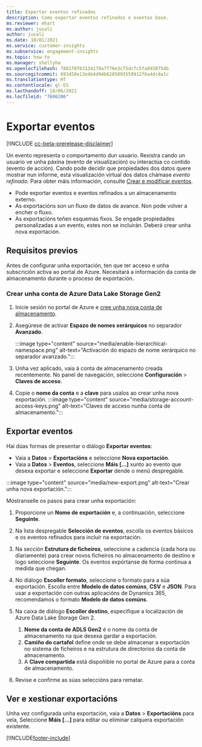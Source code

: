 ```yaml
---
title: Exportar eventos refinados
description: Como exportar eventos refinados e eventos base.
ms.reviewer: mhart
ms.author: jusali
author: jusali
ms.date: 10/01/2021
ms.service: customer-insights
ms.subservice: engagement-insights
ms.topic: how-to
ms.manager: shellyha
ms.openlocfilehash: 7881f8f63134170a7f76e3c75dcfc5fa8930754b
ms.sourcegitcommit: 693458e13e4b4d94b6205093559912f6a4dc4a1c
ms.translationtype: HT
ms.contentlocale: gl-ES
ms.lasthandoff: 10/06/2021
ms.locfileid: "7606206"
---
```

# <a name="export-events"></a>Exportar eventos

[!INCLUDE [cc-beta-prerelease-disclaimer](includes/cc-beta-prerelease-disclaimer.md)]

Un evento representa o comportamento dun usuario. Rexistra cando un usuario ve unha páxina (evento de visualización) ou interactúa co contido (evento de acción). Cando pode decidir que propiedades dos datos quere mostrar nun informe, esta visualización virtual dos datos chámase *evento refinado*. Para obter máis información, consulte [Crear e modificar eventos](refined-events.md).

- Pode exportar eventos e eventos refinados a un almacenamento externo. 
- As exportacións son un fluxo de datos de avance. Non pode volver a encher o fluxo. 
- As exportacións teñen esquemas fixos. Se engade propiedades personalizadas a un evento, estes non se incluirán. Deberá crear unha nova exportación.

## <a name="prerequisites"></a>Requisitos previos

Antes de configurar unha exportación, ten que ter acceso e unha subscrición activa ao portal de Azure. Necesitará a información da conta de almacenamento durante o proceso de exportación. 

### <a name="create-an-azure-data-lake-storage-gen-2-accounts"></a>Crear unha conta de Azure Data Lake Storage Gen2

1. Inicie sesión no portal de Azure e [cree unha nova conta de almacenamento](/azure/storage/common/storage-account-create). 

1. Asegúrese de activar **Espazo de nomes xerárquicos** no separador **Avanzado**. 

   :::image type="content" source="media/enable-hierarchical-namespace.png" alt-text="Activación do espazo de nome xerárquico no separador avanzado.":::

1. Unha vez aplicado, vaia á conta de almacenamento creada recentemente. No panel de navegación, seleccione **Configuración** > **Claves de acceso**. 

1. Copie o **nome da conta** e a **clave** para usalos ao crear unha nova exportación.
   :::image type="content" source="media/storage-account-access-keys.png" alt-text="Claves de acceso nunha conta de almacenamento.":::

## <a name="export-events"></a>Exportar eventos

Hai dúas formas de presentar o diálogo **Exportar eventos**: 
- Vaia a **Datos** > **Exportacións** e seleccione **Nova exportación**.
- Vaia a **Datos** > **Eventos**, seleccione **Máis [...]** xunto ao evento que desexa exportar e seleccione **Exportar** dende o menú despregable. 

:::image type="content" source="media/new-export.png" alt-text="Crear unha nova exportación.":::

Móstranselle os pasos para crear unha exportación:

1. Proporcione un **Nome de exportación** e, a continuación, seleccione **Seguinte**.

1. Na lista despregable **Selección de eventos**, escolla os eventos básicos e os eventos refinados para incluír na exportación. 

1. Na sección **Estrutura de ficheiros**, seleccione a cadencia (cada hora ou diariamente) para crear novos ficheiros no almacenamento de destino e logo seleccione **Seguinte**. Os eventos expórtanse de forma continua a medida que chegan.

1. No diálogo **Escoller formato**, seleccione o formato para a súa exportación. Escolla entre **Modelo de datos comúns**, **CSV** e **JSON**. Para usar a exportación con outras aplicacións de Dynamics 365, recomendamos o formato **Modelo de datos comúns**.

1. Na caixa de diálogo **Escoller destino**, especifique a localización de Azure Data Lake Storage Gen 2.
    1. **Nome da conta de ADLS Gen2** é o nome da conta de almacenamento na que desexa gardar a exportación. 
    1. **Camiño do cartafol** define onde se debe almacenar a exportación no sistema de ficheiros e na estrutura de directorios da conta de almacenamento.
    1. A **Clave compartida** está dispoñible no portal de Azure para a conta de almacenamento.

1. Revise e confirme as súas seleccións para rematar.

## <a name="view-and-manage-exports"></a>Ver e xestionar exportacións

Unha vez configurada unha exportación, vaia a **Datos** > **Exportacións** para vela, Seleccione **Máis [...]** para editar ou eliminar calquera exportación existente.


[!INCLUDE[footer-include](../includes/footer-banner.md)]
